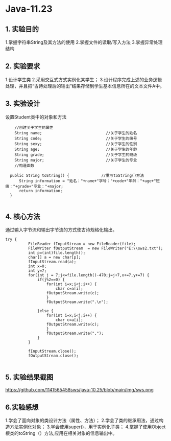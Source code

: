 # Java-11.23


## 1. 实验目的
1.掌握字符串String及其方法的使用
2.掌握文件的读取/写入方法
3.掌握异常处理结构

## 2. 实验要求
1.设计学生类
2.采用交互式方式实例化某学生；
3.设计程序完成上述的业务逻辑处理，并且把“古诗处理后的输出”结果存储到学生基本信息所在的文本文件A中。

## 3. 实验设计

  设置Student类中的对象和方法
```
  	//创建关于学生的属性
	String name;							//关于学生的姓名
	String code;							//关于学生的编号
	String sexy;							//关于学生的性别
	String age;								//关于学生的年龄
	String grade;							//关于学生的班级
	String major;							//关于学生的专业
	//构造函数
 ``` 
  ```
  	public String toString() {				//重写toString()方法
		String information = "姓名："+name+"学号："+code+"年龄："+age+"班级："+grade+"专业："+major;
		return information;
	}
	
```
 ## 4. 核心方法
 
  通过输入字节流和输出字节流的方式使古诗规格化输出。
  
  ```
 try {
			FileReader fInputStream = new FileReader(file);
			FileWriter fOutputStream  = new FileWriter("E:\\sws2.txt");
			int p=(int)file.length();
			char[] a = new char[p];
			fInputStream.read(a);
			int x=0;
			int y=7;
			for(int j = 7;j<=file.length()-470;j=j+7,x+=7,y+=7) {
				if(j%2==0) {
					for(int i=x;i<j;i++) {
						char c=a[i];
					fOutputStream.write(c);
					}
					fOutputStream.write(".\n");
					
				}else {
					for(int i=x;i<j;i++) {
						char c=a[i];
					fOutputStream.write(c);
					}
					fOutputStream.write(",");
				}
			}
			
			fInputStream.close();
			fOutputStream.close();
	 
   ```
   
   ## 5. 实验结果截图
   
   https://github.com/1141565458sws/java-10.25/blob/main/img/sws.png

  ## 6.实验感想

  1.学会了面向对象的类设计方法（属性、方法）；
  2.学会了类的继承用法，通过构造方法实例化对象；
  3.学会使用super()，用于实例化子类；
  4.掌握了使用Object根类的toString（）方法,应用在相关对象的信息输出中。
